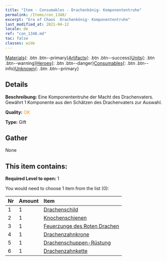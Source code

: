 ```yaml
---
title: "Item - Consumables - Drachenkönig- Komponententruhe"
permalink: /Items/con_1348/
excerpt: "Era of Chaos  Drachenkönig- Komponententruhe"
last_modified_at: 2021-04-12
locale: de
ref: "con_1348.md"
toc: false
classes: wide
---
```

 [Materials](/de/Items/){: .btn .btn--primary}[Artifacts](/de/Items/Artifacts/){: .btn .btn--success}[Units](/de/Items/Units/){: .btn .btn--warning}[Heroes](/de/Items/Heroes/){: .btn .btn--danger}[Consumables](/de/Items/Consumables/){: .btn .btn--info}[Unknown](/de/Items/Unknown/){: .btn .btn--primary}

## Details
 **Beschreibung:** Eine Komponententruhe der Macht des Drachenvaters. Gewährt 1 Komponente aus den Schätzen des Drachenvaters zur Auswahl.

 **Quality:** <span style="color: #FF8C00">OK</span>

 **Type:** Gift

## Gather

  None

## This item contains:

 **Required Level to open:** 1

 You would need to choose 1 item from the list (0):

  | Nr | Amount |     Item    |
  |:---|:-------|:------------|
  | 1 | 1 | [Drachenschild](/de/Items/art_144/) | 
  | 2 | 1 | [Knochenschienen](/de/Items/art_145/) | 
  | 3 | 1 | [Feuerzunge des Roten Drachen](/de/Items/art_146/) | 
  | 4 | 1 | [Drachenzahnkrone](/de/Items/art_147/) | 
  | 5 | 1 | [Drachenschuppen-Rüstung](/de/Items/art_148/) | 
  | 6 | 1 | [Drachenzahnkette](/de/Items/art_149/) | 
